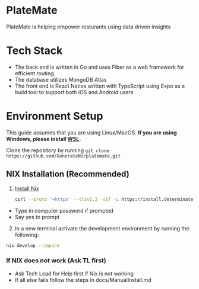 # PlateMate

PlateMate is helping empower resturants using data driven insights

# Tech Stack

-   The back end is written in Go and uses Fiber as a web framework for efficient routing.
-   The database utilizes MongoDB Atlas
-   The front end is React Native written with TypeScript using Expo as a build tool to support both iOS and Android users

# Environment Setup

This guide assumes that you are using Linux/MacOS. **If you are using Windows, please install [WSL](https://learn.microsoft.com/en-us/windows/wsl/install).**

Clone the repository by running `git clone https://github.com/GenerateNU/platemate.git`

## NIX Installation (Recommended)

1. [Install Nix](https://zero-to-nix.com/start/install)
    <!-- markdownlint-disable MD013 -->
    ```sh
    curl --proto '=https' --tlsv1.2 -sSf -L https://install.determinate.systems/nix | sh -s -- install
    ```
    <!-- markdownlint-enable MD013 -->

-   Type in computer password if prompted
-   Say yes to prompt

2. In a new terminal activate the development environment by running the following:

<!-- markdownlint-disable MD013 -->

```sh
nix develop --impure
```

<!-- markdownlint-enable MD013 -->

### If NIX does not work (Ask TL first)

-   Ask Tech Lead for Help first if Nix is not working
-   If all else fails follow the steps in docs/ManualInstall.md

